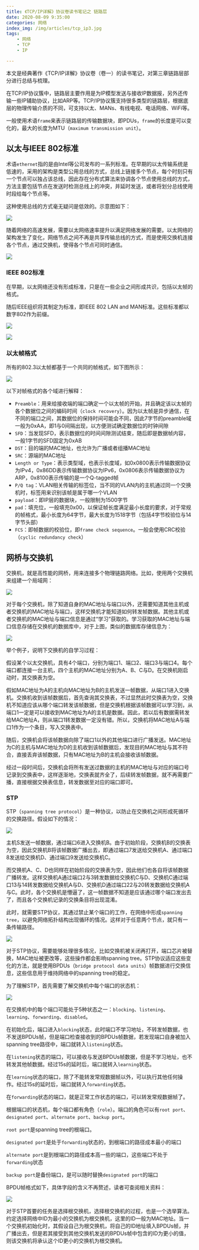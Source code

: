 ```yaml
---
title: 《TCP/IP详解》协议卷读书笔记之 链路层
date: 2020-08-09 9:35:00
categories: 网络
index_img: /img/articles/tcp_ip3.jpg
tags:
	- 网络
	- TCP
	- IP

---
```


本文是经典著作《TCP/IP详解》协议卷（卷一）的读书笔记，对第三章链路层部分进行总结与梳理。

<!-- more -->

在TCP/IP协议簇中，链路层主要作用是为IP模型发送与接收IP数据报，另外还传输一些IP辅助协议，比如ARP等。TCP/IP协议簇支持很多类型的链路层，根据底层的物理传输介质的不同，可支持以太、MANs、有线电视、电话网络、WiFi等。

一般使用术语`frame`来表示链路层的传输数据块，即PDUs，`frame`的长度是可以变化的，最大的长度为MTU（`maximum transmission unit`）。

## 以太与IEEE 802标准

术语`ethernet`指的是由Intel等公司发布的一系列标准。在早期的以太传输系统是低速的，采用的架构是类型公用总线的方式，总线上链接多个节点，每个时刻只有一个节点可以独占该总线，因此存在分布式算法来协调各个节点使用总线的方式，方法主要包括节点在发送时检测总线上的冲突，并延时发送，或者将划分总线使用时段给每个节点等。

这种使用总线的方式毫无疑问是低效的。示意图如下：

![](figure3_1.png)

随着网络的高速发展，需要以太网络速率提升以满足网络发展的需要。以太网络的架构发生了变化，网络节点之间不再是共享传输总线的方式，而是使用交换机连接各个节点，通过交换机，使得各个节点可同时通信。

![](figure3_2.png)

### IEEE 802标准

在早期，以太网络还没有形成标准，只是在一些企业之间形成共识，包括以太帧的格式。

随后IEEE组织将其制定为标准，即IEEE 802 LAN and MAN标准。这些标准都以数字802作为前缀。

![](table3_1_1.png)

![](table3_1_2.png)

### 以太帧格式

所有的802.3以太帧都基于一个共同的帧格式，如下图所示：

![](figure3_3.png)

以下对帧格式的各个域进行解释：

- `Preamble`：用来给接收端的端口确定一个以太帧的开始，并且确定该以太帧的各个数据位之间的编码时间（`clock recovery`）。因为以太帧是异步通信，在不同的端口之间，其数据位的保持时间可能会不同，因此7字节的preamble域一般为0xAA，即1与0间隔出现，以方便测试确定数据位的时钟间隙
- `SFD`：当发现SFD，表示数据位的时间间隙测试结束，随后即是数据帧内容，一般1字节的SFD固定为0xAB
- `DST`：目的端的MAC地址，也允许为广播或者组播MAC地址
- `SRC`：源端的MAC地址
- `Length or Type`：表示类型域，也表示长度域，如0x0800表示传输数据协议为IPv4，0x86DD表示传输数据协议为IPv6，0x0806表示传输数据协议为ARP，0x8100表示传输的是一个Q-tagged帧
- `P/Q tag`：VLAN相关传输的标签位，当不同的VLAN内的主机通过同一个交换机时，标签用来识别该帧是属于哪一个VLAN
- `payload`：即IP层的数据块，一般限制为1500字节
- `pad`：填充位，一般填充0x00，以保证帧长度满足最小长度的要求，对于常规的帧格式，最小长度为64字节，最大长度为1518字节（包括4字节校验位与14字节头部）
- `FCS`：即帧数据的校验位，即`frame check sequence`。一般会使用CRC校验（`cyclic redundancy check`）

## 网桥与交换机

交换机，就是高性能的网桥，用来连接多个物理链路网络。比如，使用两个交换机来组建一个局域网：

![](figure3_8.png)

对于每个交换机，除了知道自身的MAC地址与端口以外，还需要知道其他主机或者交换机的MAC地址与端口，这样交换机才能知道如何转发帧数据。其他主机或者交换机的MAC地址与端口信息是通过“学习”获取的。学习获取的MAC地址与端口信息存储在交换机的数据库中，对于上图，类似的数据库存储信息为：

![](figure3_9.png)

举个例子，说明下交换机的自学习过程：

假设某个以太交换机，具有4个端口，分别为端口1、端口2、端口3与端口4。每个端口都连接一台主机，四个主机的MAC地址分别为A、B、C与D。在交换机刚启动时，其交换表为空。

假如MAC地址为A的主机向MAC地址为B的主机发送一帧数据，从端口1进入交换机。交换机收到该帧数据后，首先查询其交换表，不过显然此时交换表为空，交换机不知道应该从哪个端口转发该帧数据，但是交换机根据该帧数据可以学习到，从端口1一定是可以接收到MAC地址为A的主机是数据。因此，若以后有数据需转发给MAC地址A，则从端口1转发数据一定没有错。所以，交换机将MAC地址A与端口1作为一个条目，写入交换表中。

随后，交换机会将该帧数据向除了端口1以外的其他端口进行广播发送。MAC地址为C的主机与MAC地址为D的主机收到该帧数据后，发现目的MAC地址与其不符合，直接丢弃该帧数据，只有MAC地址为B的主机会接收该帧数据。

经过一段时间后，交换机会将所有发送过数据的主机的MAC地址与对应的端口号记录到交换表中，这样逐渐地，交换表就齐全了，后续转发帧数据，就不再需要广播，直接根据交换表信息，转发数据至对应的端口即可。

### STP

STP（`spanning tree protocol`）是一种协议，以防止在交换机之间形成死循环的交换路径。假设如下的情况：

![](figure3_12.png)

主机S发送一帧数据，通过端口6进入交换机B。由于初始阶段，交换机B的交换表为空，因此交换机B将该帧数据广播出去，即通过端口7发送给交换机A、通过端口8发送给交换机D、通过端口9发送给交换机C。

而交换机A、C、D也同样在初始阶段的交换表为空，因此他们也各自将该帧数据广播转发。这样交换机A通过端口2与3转发数据给交换机C与D、交换机C通过端口13与14转发数据给交换机A与D、交换机D通过端口22与20转发数据给交换机A与C。此时，各个交换机是懵逼了，这一帧数据不知道是应该通过哪个端口发出去了，而且各个交换机记录的交换条目将出现混淆。

此时，就需要STP协议，其通过禁止某个端口的工作，在网络中形成`spanning tree`，以避免网络拓扑结构出现循环的情况。这样对于任意两个节点，就只有一条传输路径。

![](figure3_13.png)

对于STP协议，需要能够处理很多情况，比如交换机被关闭再打开，端口芯片被替换，MAC地址被更改等，这些操作都会影响spanning tree。STP协议适应这些变化的方法，就是使用BPDUs（`bridge protocol data units`）帧数据进行交换信息，这些信息用于维持网络中的spanning tree的稳定。

为了理解STP，首先需要了解交换机中每个端口的状态机：

![](figure3_14.png)

在交换机中的每个端口可能处于5种状态之一：`blocking`、`listening`、`learning`、`forwarding`、`disabled`。

在初始化后，端口进入`blocking`状态，此时端口不学习地址，不转发帧数据，也不发送BPDUs帧，但是端口检查接收到的BPDUs帧数据，若发现端口自身被加入spanning tree路径中，端口就转入`listening`状态。

在`listening`状态的端口，可以接收与发送BPDUs帧数据，但是不学习地址，也不转发其他帧数据。经过15s的延时后，端口就转入`learning`状态。

在`learning`状态的端口，除了不能转发常规数据帧以外，可以执行其他任何操作。经过15s的延时后，端口就转入`forwarding`状态。

在`forwarding`状态的端口，就是正常工作状态的端口，可以转发常规数据帧了。

根据端口的状态机，每个端口都有角色（`role`）。端口的角色可以有`root port`、`designated port`、`alternate port`、`backup port`。

`root port`是spanning tree的根端口。

`designated port`是处于`forwarding`状态的，到根端口的路径成本最小的端口

`alternate port`是到根端口的路径成本高一些的端口，这些端口不处于`forwarding`状态

`backup port`是备份端口，是可以随时替换`designated port`的端口

BPDU帧格式如下，具体字段的含义不再赘述，读者可查阅相关资料：

![](figure3_15.png)

对于STP首要的任务是选择根交换机，选择根交换机的过程，也是一个选举算法。约定选择网络中ID为最小的交换机为根交换机，这里的ID一般为MAC地址。当一个交换机初始化时，其假设自己为根交换机，将自己的ID地址填入BPDUs帧，并广播出去，但是若其接受到其他交换机发送的BPDUs帧中包含的ID为更小的值，则该交换机将承认这个ID更小的交换机为根交换机。







